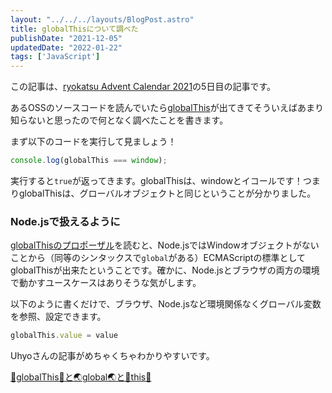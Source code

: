 ```yaml
---
layout: "../../../layouts/BlogPost.astro"
title: globalThisについて調べた
publishDate: "2021-12-05"
updatedDate: "2022-01-22"
tags: ['JavaScript']
---
```


この記事は、[ryokatsu Advent Calendar 2021](https://adventar.org/calendars/7126)の5日目の記事です。

あるOSSのソースコードを読んでいたら[globalThis](https://developer.mozilla.org/ja/docs/Web/JavaScript/Reference/Global_Objects/globalThis)が出てきてそういえばあまり知らないと思ったので何となく調べたことを書きます。

まず以下のコードを実行して見ましょう！

```js
console.log(globalThis === window);

```

実行すると`true`が返ってきます。globalThisは、windowとイコールです！つまりglobalThisは、グローバルオブジェクトと同じということが分かりました。

### Node.jsで扱えるように

[globalThisのプロポーザル](https://github.com/tc39/proposal-global)を読むと、Node.jsではWindowオブジェクトがないことから（同等のシンタックスで`global`がある）ECMAScriptの標準としてglobalThisが出来たということです。確かに、Node.jsとブラウザの両方の環境で動かすユースケースはありそうな気がします。


以下のように書くだけで、ブラウザ、Node.jsなど環境関係なくグローバル変数を参照、設定できます。

```js
globalThis.value = value

```

Uhyoさんの記事がめちゃくちゃわかりやすいです。


[👻globalThis👻と🌏global🌏と🌝this🌝](https://qiita.com/uhyo/items/f3b6feef9444e86bef94)


